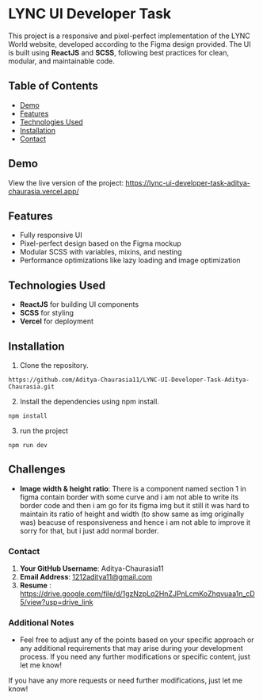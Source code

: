 # LYNC UI Developer Task

This project is a responsive and pixel-perfect implementation of the LYNC World website, developed according to the Figma design provided. The UI is built using **ReactJS** and **SCSS**, following best practices for clean, modular, and maintainable code.

## Table of Contents
- [Demo](#demo)
- [Features](#features)
- [Technologies Used](#technologies-used)
- [Installation](#installation)
- [Contact](#contact)

## Demo

View the live version of the project: https://lync-ui-developer-task-aditya-chaurasia.vercel.app/

## Features

- Fully responsive UI
- Pixel-perfect design based on the Figma mockup
- Modular SCSS with variables, mixins, and nesting
- Performance optimizations like lazy loading and image optimization








## Technologies Used

- **ReactJS** for building UI components
- **SCSS** for styling
- **Vercel** for deployment
  

## Installation

1. Clone the repository.
``` 
https://github.com/Aditya-Chaurasia11/LYNC-UI-Developer-Task-Aditya-Chaurasia.git
```
2. Install the dependencies using npm install.
``` 
npm install
```
3. run the project 
```
npm run dev
```


## Challenges
- **Image width & height ratio**: There is a component named section 1 in figma contain  border with some curve and i am not able to write its border code and then i am go for its figma img but it still it was hard to maintain its ratio of height and width (to show same as img  originally was)  beacuse of responsiveness and hence i am not able to improve it sorry for that, but i just add normal border.


### Contact
1. **Your GitHub Username**: Aditya-Chaurasia11
2. **Email Address**: 1212aditya11@gmail.com
3. **Resume** : https://drive.google.com/file/d/1gzNzpLq2HnZJPnLcmKoZhqvuaa1n_cD5/view?usp=drive_link

### Additional Notes
- Feel free to adjust any of the points based on your specific approach or any additional requirements that may arise during your development process. If you need any further modifications or specific content, just let me know!

If you have any more requests or need further modifications, just let me know!

